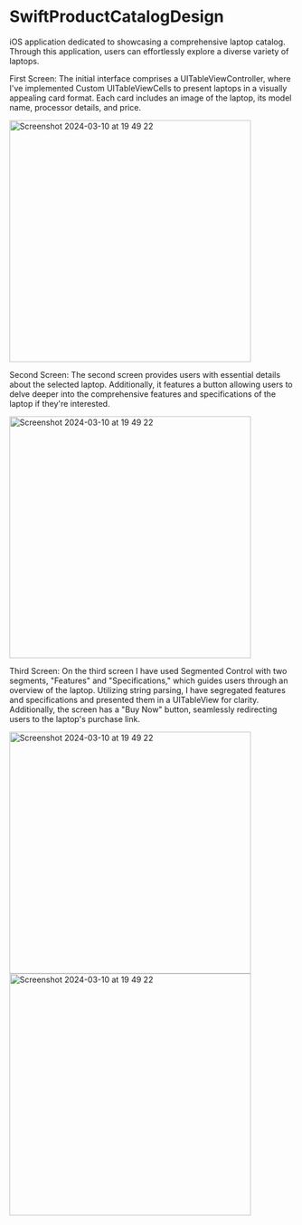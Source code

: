 # SwiftProductCatalogDesign

iOS application dedicated to
showcasing a comprehensive laptop catalog. Through this application, users can
effortlessly explore a diverse variety of laptops.

First Screen:
The initial interface comprises a UITableViewController, where I've implemented Custom
UITableViewCells to present laptops in a visually appealing card format. Each card
includes an image of the laptop, its model name, processor details, and price.

<img width="427" alt="Screenshot 2024-03-10 at 19 49 22" src="https://github.com/shahparth4299/SwiftProductCatalogDesign/assets/29578245/7d41517a-dddc-45e0-9135-d8aacd32ce4e">


Second Screen:
The second screen provides users with essential details about the selected laptop.
Additionally, it features a button allowing users to delve deeper into the comprehensive
features and specifications of the laptop if they're interested.

<img width="427" alt="Screenshot 2024-03-10 at 19 49 22" src="https://github.com/shahparth4299/SwiftProductCatalogDesign/assets/29578245/299e7713-94c7-4527-b30f-1e79368877ff">


Third Screen:
On the third screen I have used Segmented Control with two segments, "Features" and
"Specifications," which guides users through an overview of the laptop. Utilizing string
parsing, I have segregated features and specifications and presented them in a
UITableView for clarity. Additionally, the screen has a "Buy Now" button, seamlessly
redirecting users to the laptop's purchase link.

<img width="427" alt="Screenshot 2024-03-10 at 19 49 22" src="https://github.com/shahparth4299/SwiftProductCatalogDesign/assets/29578245/2b2b75bc-d221-4f7c-b329-6460b9eac3da">

<img width="427" alt="Screenshot 2024-03-10 at 19 49 22" src="https://github.com/shahparth4299/SwiftProductCatalogDesign/assets/29578245/0df586da-f172-4ce0-8774-3d60b7c4529f">

